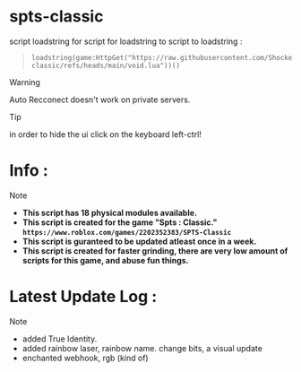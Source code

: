 # spts-classic
script loadstring for script for loadstring to script to loadstring : 

> ```
> loadstring(game:HttpGet("https://raw.githubusercontent.com/ShockerLL22/spts-classic/refs/heads/main/void.lua"))()
> ```

> [!WARNING]
> Auto Recconect doesn't work on private servers.

> [!TIP]
> in order to hide the ui click on the keyboard left-ctrl!
# Info : 
> [!NOTE] 
> - **This script has 18 physical modules available.**
> - **This script is created for the game "Spts : Classic." ```https://www.roblox.com/games/2202352383/SPTS-Classic```**
> - **This script is guranteed to be updated atleast once in a week.**
> - **This script is created for faster grinding, there are very low amount of scripts for this game, and abuse fun things.**
# Latest Update Log : 
> [!NOTE]  
> - added True Identity.
> - added rainbow laser, rainbow name. change bits, a visual update
> - enchanted webhook, rgb (kind of)

